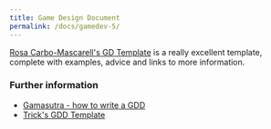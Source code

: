 ```yaml
---
title: Game Design Document 
permalink: /docs/gamedev-5/
---
```


[Rosa Carbo-Mascarell's GD Template](https://glamorous-save-06a.notion.site/Game-design-template-0132383574dd4c2dbff5d14e3a90761c) is a really excellent template, complete with examples, advice and links to more information. 

### Further information

* [Gamasutra - how to write a GDD](https://www.gamasutra.com/blogs/LeandroGonzalez/20160726/277928/How_to_Write_a_Game_Design_Document.php)  
* [Trick's GDD Template](http://trickgs.com/blog/wp-content/uploads/2016/01/Tricks-GDD-Template-1.docx)  
